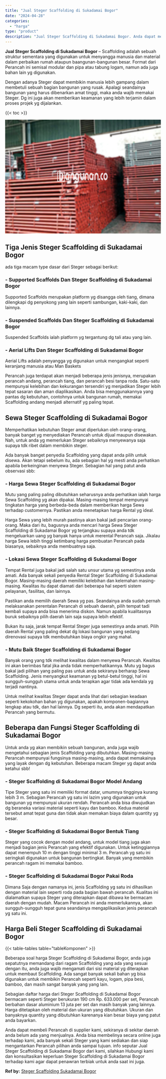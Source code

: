 ```yaml
---
title: "Jual Steger Scaffolding di Sukadamai Bogor"
date: "2024-04-28"
categories: 
  - "harga"
type: "product"
description: "Jual Steger Scaffolding di Sukadamai Bogor. Anda dapat membeli Perancah di supplier kami, sekiranya di sekitar daerah anda belum ada yang menjualnya. Anda bi..."
---
```


**Jual Steger Scaffolding di Sukadamai Bogor** – Scaffolding adalah sebuah struktur sementara yang digunakan untuk menyangga manusia dan material dalam perbaikan rumah ataupun baangunan-bangunan besar. Format dari Perancah ini semisal modular dan pipa atau tabung logam, namun ada juga bahan lain yg digunakan.

Dengan adanya Steger dapat membikin manusia lebih gampang dalam membetuli sebuah bagian bangunan yang rusak. Apalagi seandainya bangunan yang harus dibenarkan amat tinggi, maka anda wajib memakai Steger. Dg ini juga akan memberikan keamanan yang lebih terjamin dalam proses projek yg dijalankan.

{{< toc >}}

![Jual Steger Scaffolding di Sukadamai Bogor](/images/sewa-scaffolding-steger-02.png)

## Tiga Jenis Steger Scaffolding di Sukadamai Bogor

ada tiga macam type dasar dari Steger sebagai berikut:

### \- Supported Scaffolds Dan Steger Scaffolding di Sukadamai Bogor

Supported Scaffolds merupakan platform yg disangga oleh tiang, dimana dilengkapi dg penyokong yang lain seperti sambungan, kaki-kaki, dan lainnya.

### \- Suspended Scaffolds Dan Steger Scaffolding di Sukadamai Bogor

Suspended Scaffolds ialah platform yg tergantung dg tali atau yang lain.

### \- Aerial Lifts Dan Steger Scaffolding di Sukadamai Bogor

Aerial Lifts adalah penyangga yg digunakan untuk mengangkat seperti keranjang manusia atau Man Baskets

Perancah juga terdapat akan menjadi beberapa jenis jenisnya, merupakan perancah andang, perancah tiang, dan perancah besi tanpa roda. Satu-satu mempunyai kelebihan dan kekurangan tersendiri yg menjadikan Steger lebih tepat sasaran dan aman diaplikasikan. Anda bisa menggunakannya yang pantas dg kebutuhan, contohnya untuk bangunan rumah, memakai Scaffolding andang menjadi alternatif yg paling tepat.

## Sewa Steger Scaffolding di Sukadamai Bogor

Memperhatikan kebutuhan Steger amat diperlukan oleh orang-orang, banyak banget yg menyediakan Perancah untuk dijual maupun disewakan. Nah, untuk anda yg memerlukan Steger sebaiknya menyewanya saja supaya tdk ribet dalam membikin steger.

Ada banyak banget penyedia Scaffolding yang dapat anda pilih untuk disewa. Akan tetapi sebelum itu, ada sebagian hal yg mesti anda perhatikan apabila berkeinginan menyewa Steger. Sebagian hal yang patut anda observasi sbb:

### \- Harga Sewa Steger Scaffolding di Sukadamai Bogor

Mutu yang paling paling dibutuhkan seharusnya anda perhatikan ialah harga Sewa Scaffolding yg akan dipakai. Masing-masing tempat mempunyai tingkatan harga yang berbeda-beda dalam memberikan harga Sewa terhadap customernya. Pastikan anda menetapkan harga Rental yg ideal.

Harga Sewa yang lebih murah pastinya akan bakal jadi pencarian orang-orang. Maka dari itu, bagusnya anda mencari harga Sewa Steger Scaffolding di Sukadamai Bogor yg terjangkau supaya anda tdk mengeluarkan uang yg banyak hanya untuk merental Perancah saja. Jikalau harga Sewa lebih tinggi ketimbang harga pembuatan Perancah pada biasanya, sebaiknya anda membuatnya saja.

### \- Lokasi Sewa Steger Scaffolding di Sukadamai Bogor

Tempat Rental juga bakal jadi salah satu unsur utama yg semestinya anda amati. Ada banyak sekali penyedia Rental Steger Scaffolding di Sukadamai Bogor. Masing-masing daerah memiliki kelebihan dan kelemahan masing-masing. Kwalitas itu dapat diamati dari beberapa hal seperti sistem pelayanan, fasilitas, dan lainnya.

Pastikan anda memilih daerah Sewa yg pas. Seandainya anda sudah pernah melaksanakan perentalan Perancah di sebuah daerah, pilih tempat tadi kembali supaya anda bisa menerima diskon. Namun apabila kualitasnya buruk sebaiknya pilih daerah lain saja supaya lebih efektif.

Bukan itu saja, jarak tempat Rental Steger juga semestinya anda amati. Pilih daerah Rental yang paling dekat dg lokasi bangunan yang sedang direnovasi supaya tdk membutuhkan biaya ongkir yang mahal.

### \- Mutu Baik Steger Scaffolding di Sukadamai Bogor

Banyak orang yang tdk melihat kwalitas dalam menyewa Perancah. Kwalitas ini akan berimbas fatal jika anda tidak memperhatikannya. Mutu yg bagus bakal jadi pilihan yang paling pas untuk anda sekiranya berharap Sewa Scaffolding. Jenis menyangkut keamanan yg betul-betul tinggi, hal ini sungguh-sungguh utama untuk anda terapkan agar tidak ada kendala yg terjadi nantinya.

Untuk melihat kwalitas Steger dapat anda lihat dari sebagian keadaan seperti kekokohan bahan yg digunakan, apakah komponen-bagiannya lengkap atau tdk, dan hal lainnya. Dg seperti itu, anda akan mendapatkan Perancah yang bermutu.

## Beberapa dan Fungsi Steger Scaffolding di Sukadamai Bogor

Untuk anda yg akan membikin sebuah bangunan, anda juga wajib mengetahui sebagian jenis Scaffolding yang dibutuhkan. Masing-masing Perancah mempunyai fungsinya masing-masing, anda dapat memakainya yang layak dengan dg kebutuhan. Beberapa macam Steger yg dapat anda ketahui sbb!

### \- Steger Scaffolding di Sukadamai Bogor Model Andang

Tipe Steger yang satu ini memiliki format datar, umumnya tingginya kurang lebih 3 m. Sebagian Perancah yg satu ini lazim yang digunakan untuk bangunan yg mempunyai ukuran rendah. Perancah anda bisa diwujudkan dg beraneka variasi material seperti kayu dan bamboo. Kedua material tersebut amat tepat guna dan tidak akan memakan biaya dalam quantity yg besar.

### \- Steger Scaffolding di Sukadamai Bogor Bentuk Tiang

Steger yang cocok dengan model andang, untuk model tiang juga akan menjadi bagian jenis Perancah yang efektif digunakan. Untuk ketinggiannya dapat menempuh 10 m dengan tinggi minimal 3 m. Perancah yg satu ini seringkali digunakan untuk bangunan bertingkat. Banyak yang membikin perancah ragam ini memakai bamboo.

### \- Steger Scaffolding di Sukadamai Bogor Pakai Roda

Dimana Saja dengan namanya ini, jenis Scaffolding yg satu ini dihasilkan dengan material lain seperti roda pada bagian bawah perancah. Kualitas ini dialamatkan supaya Steger yang diterapkan dapat dibawa ke bermacam daerah dengan mudah. Macam Perancah ini anda memerlukannya, akan sungguh-sungguh tepat guna seandainya mengaplikasikan jenis perancah yg satu ini.

## Harga Beli Steger Scaffolding di Sukadamai Bogor

{{< table-tables table="tableKomponen" >}}

Beberapa soal harga Steger Scaffolding di Sukadamai Bogor, anda juga sepatutnya memandang dari ragam Scaffolding yang ada yang sesuai dengan itu, anda juga wajib mengamati dari sisi material yg diterapkan untuk membaut Scaffolding. Ada sangat banyak sekali bahan yg bisa digunakan untuk membikin Perancah seperti kayu, logam, pipa besi, bamboo, dan masih sangat banyak yang yang lain.

Sebagian daftar harga dari Steger Scaffolding di Sukadamai Bogor bermacam seperti Steger berukuran 190 cm Rp. 633.000 per set, Perancah berbahan dasar aluminium 13 juta per set dan masih banyak yang lainnya. Harga ditetapkan oleh material dan ukuran yang dibutuhkan. Ukuran dan banyaknya quantity yang dibutuhkan karenanya kian besar biaya yang patut anda bayarkan.

Anda dapat membeli Perancah di supplier kami, sekiranya di sekitar daerah anda belum ada yang menjualnya. Anda bisa membelinya secara online juga terhadap kami, ada banyak sekali Steger yang kami sediakan dan siap mengantarkan Perancah pilihan anda sampai tujuan. info seputar Jual Steger Scaffolding di Sukadamai Bogor dari kami, silahkan Hubungi kami dan konsultasikan keperluan Steger Scaffolding di Sukadamai Bogor terhadap kami agar dapat penawran terbiak untuk anda saat ini juga.

**Ref by:** [Steger Scaffolding Sukadamai Bogor](https://id.wikipedia.org/wiki/Steger)
